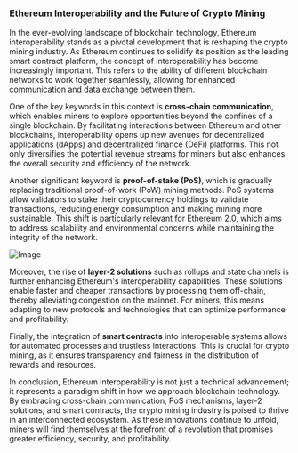 ### Ethereum Interoperability and the Future of Crypto Mining

In the ever-evolving landscape of blockchain technology, Ethereum interoperability stands as a pivotal development that is reshaping the crypto mining industry. As Ethereum continues to solidify its position as the leading smart contract platform, the concept of interoperability has become increasingly important. This refers to the ability of different blockchain networks to work together seamlessly, allowing for enhanced communication and data exchange between them.

One of the key keywords in this context is **cross-chain communication**, which enables miners to explore opportunities beyond the confines of a single blockchain. By facilitating interactions between Ethereum and other blockchains, interoperability opens up new avenues for decentralized applications (dApps) and decentralized finance (DeFi) platforms. This not only diversifies the potential revenue streams for miners but also enhances the overall security and efficiency of the network.

Another significant keyword is **proof-of-stake (PoS)**, which is gradually replacing traditional proof-of-work (PoW) mining methods. PoS systems allow validators to stake their cryptocurrency holdings to validate transactions, reducing energy consumption and making mining more sustainable. This shift is particularly relevant for Ethereum 2.0, which aims to address scalability and environmental concerns while maintaining the integrity of the network.

![Image](https://github.com/user-attachments/assets/31692037-0104-4703-abd1-696b6a7dd41b)

Moreover, the rise of **layer-2 solutions** such as rollups and state channels is further enhancing Ethereum's interoperability capabilities. These solutions enable faster and cheaper transactions by processing them off-chain, thereby alleviating congestion on the mainnet. For miners, this means adapting to new protocols and technologies that can optimize performance and profitability.

Finally, the integration of **smart contracts** into interoperable systems allows for automated processes and trustless interactions. This is crucial for crypto mining, as it ensures transparency and fairness in the distribution of rewards and resources.

In conclusion, Ethereum interoperability is not just a technical advancement; it represents a paradigm shift in how we approach blockchain technology. By embracing cross-chain communication, PoS mechanisms, layer-2 solutions, and smart contracts, the crypto mining industry is poised to thrive in an interconnected ecosystem. As these innovations continue to unfold, miners will find themselves at the forefront of a revolution that promises greater efficiency, security, and profitability.